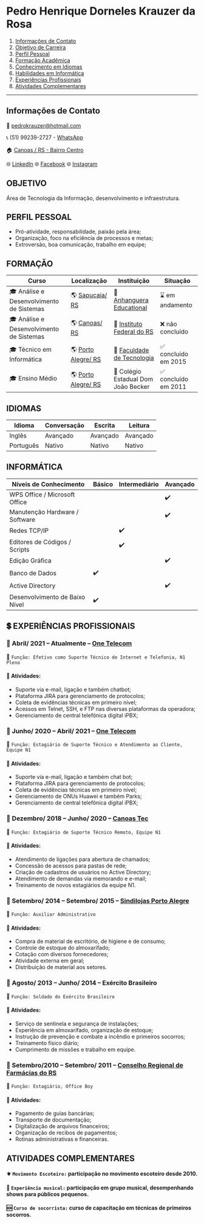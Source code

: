 # Pedro Henrique Dorneles Krauzer da Rosa
1. [Informações de Contato](https://github.com/KrauzerPH94/curriculo/blob/main/README.md#informa%C3%A7%C3%B5es-de-contato)
1. [Objetivo de Carreira](https://github.com/KrauzerPH94/curriculo?fbclid=IwAR2nf9ek4ATU02XdFDgBm9FUmdDXIGAjJOLLoE1x08D6SQkiw5Eq5FVNemQ#objetivo)
1. [Perfil Pessoal](https://github.com/KrauzerPH94/curriculo?fbclid=IwAR2nf9ek4ATU02XdFDgBm9FUmdDXIGAjJOLLoE1x08D6SQkiw5Eq5FVNemQ#perfil-pessoal)
1. [Formação Acadêmica](https://github.com/KrauzerPH94/curriculo?fbclid=IwAR2nf9ek4ATU02XdFDgBm9FUmdDXIGAjJOLLoE1x08D6SQkiw5Eq5FVNemQ#forma%C3%A7%C3%A3o)
1. [Conhecimento em Idiomas](https://github.com/KrauzerPH94/curriculo?fbclid=IwAR2nf9ek4ATU02XdFDgBm9FUmdDXIGAjJOLLoE1x08D6SQkiw5Eq5FVNemQ#idiomas)
1. [Habilidades em Informática](https://github.com/KrauzerPH94/curriculo?fbclid=IwAR2nf9ek4ATU02XdFDgBm9FUmdDXIGAjJOLLoE1x08D6SQkiw5Eq5FVNemQ#inform%C3%A1tica)
1. [Experiências Profissionais](https://github.com/KrauzerPH94/curriculo?fbclid=IwAR2nf9ek4ATU02XdFDgBm9FUmdDXIGAjJOLLoE1x08D6SQkiw5Eq5FVNemQ#heavy_dollar_sign-experi%C3%AAncias-profissionais)
1. [Atividades Complementares](https://github.com/KrauzerPH94/curriculo?fbclid=IwAR2nf9ek4ATU02XdFDgBm9FUmdDXIGAjJOLLoE1x08D6SQkiw5Eq5FVNemQ#atividades-complementares)
---

## Informações de Contato
:e-mail: pedrokrauzer@hotmail.com

:telephone_receiver: (51) 99239-2727 - [WhatsApp](https://api.whatsapp.com/send?phone=5551992392727)

:house: [Canoas / RS - Bairro Centro](https://bit.ly/2VmU7mI)

:globe_with_meridians: [LinkedIn](https://www.linkedin.com/in/pedro-krauzer-51103a101/) :globe_with_meridians: [Facebook](https://www.facebook.com/pedro.krauzer) :globe_with_meridians: [Instagram](https://www.instagram.com/kraauzer/?hl=pt-br)

## OBJETIVO
Área de Tecnologia da Informação, desenvolvimento e infraestrutura.

## PERFIL PESSOAL
- Pró-atividade, responsabilidade, paixão pela área;
- Organização, foco na eficiência de processos e metas;
- Extroversão, boa comunicação, trabalho em equipe;

## FORMAÇÃO

| Curso | Localização | Instituição | Situação |
| ----- | ----------- | ----------- | -------- |
| :mortar_board: Análise e Desenvolvimento de Sistemas | :earth_americas: [Sapucaia/ RS](https://bit.ly/3rHedUV) | :school: [Anhanguera Educational](https://www.anhanguera.com/) | :hourglass: em andamento |
| :mortar_board: Análise e Desenvolvimento de Sistemas | :earth_americas: [Canoas/ RS](https://bit.ly/2VmU7mI) | :school: [Instituto Federal do RS](https://ifrs.edu.br/) | :x: não concluído |
| :mortar_board: Técnico em Informática | :earth_americas: [Porto Alegre/ RS](https://bit.ly/3rIyh9J) | :school: [Faculdade de Tecnologia](https://www.ftec.com.br/porto-alegre/) | :white_check_mark: concluído em 2015 |
| :mortar_board: Ensino Médio | :earth_americas: [Porto Alegre/ RS](https://bit.ly/3rIyh9J) | :school: Colégio Estadual Dom João Becker | :white_check_mark: concluído em 2011 |

## IDIOMAS
| Idioma | Conversação | Escrita | Leitura | 
| ------ | ----------- | ------- | ------- |
| Inglês | Avançado | Avançado | Avançado |
| Português | Nativo | Nativo | Nativo |

## INFORMÁTICA
| Níveis de Conhecimento | Básico | Intermediário | Avançado |
| ---------------------- | ------ | ------------- | -------- |
| WPS Office / Microsoft Office  |        |               | :heavy_check_mark: |
| Manutenção Hardware / Software |        |               | :heavy_check_mark: |
| Redes TCP/IP                   |        | :heavy_check_mark: |               |
| Editores de Códigos / Scripts  |        | :heavy_check_mark: |               |
| Edição Gráfica                 |        |               | :heavy_check_mark: |
| Banco de Dados                 | :heavy_check_mark: |   |                    |
| Active Directory               |        |               | :heavy_check_mark: |
| Desenvolvimento de Baixo Nível | :heavy_check_mark: |                        |

## :heavy_dollar_sign: EXPERIÊNCIAS PROFISSIONAIS
### :office: Abril/ 2021 – Atualmente – [One Telecom](https://www.onetelecom.net.br/)
:briefcase: ``Função: Efetivo como Suporte Técnico de Internet e Telefonia, N1 Pleno``
#### :pushpin: Atividades:
- Suporte via e-mail, ligação e também chatbot;
- Plataforma JIRA para gerenciamento de protocolos;
- Coleta de evidências técnicas em primeiro nível;
- Acessos em Telnet, SSH, e FTP nas diversas plataformas da operadora;
- Gerenciamento de central telefônica digital iPBX;

### :office: Junho/ 2020 – Abril/ 2021 – [One Telecom](https://www.onetelecom.net.br/)
:briefcase: ``Função: Estagiário de Suporte Técnico e Atendimento ao Cliente, Equipe N1``
#### :pushpin: Atividades:
- Suporte via e-mail, ligação e também chat bot;
- Plataforma JIRA para gerenciamento de protocolos;
- Coleta de evidências técnicas em primeiro nível;
- Gerenciamento de ONUs Huawei e também Parks;
- Gerenciamento de central telefônica digital iPBX;

### :office: Dezembro/ 2018 – Junho/ 2020 – [Canoas Tec](http://canoastec.rs.gov.br/site/)
:briefcase: ``Função: Estagiário de Suporte Técnico Remoto, Equipe N1``
#### :pushpin: Atividades:
- Atendimento de ligações para abertura de chamados;
- Concessão de acessos para pastas de rede;
- Criação de cadastros de usuários no Active Directory;
- Atendimento de demandas via memorando e e-mail;
- Treinamento de novos estagiários da equipe N1.

### :office: Setembro/ 2014 – Setembro/ 2015 – [Sindilojas Porto Alegre](https://sindilojaspoa.com.br/)
:briefcase: ``Função: Auxiliar Administrativo``
#### :pushpin: Atividades:
- Compra de material de escritório, de higiene e de consumo;
- Controle de estoque do almoxarifado;
- Cotação com diversos fornecedores;
- Atividade externa em geral;
- Distribuição de material aos setores.

### :office: Agosto/ 2013 – Junho/ 2014 – Exército Brasileiro
:briefcase: ``Função: Soldado do Exército Brasileiro``
#### :pushpin: Atividades:
- Serviço de sentinela e segurança de instalações;
- Experiência em almoxarifado, organização de estoque;
- Instrução de prevenção e combate a incêndio e primeiros socorros;
- Treinamento físico diário;
- Cumprimento de missões e trabalho em equipe.

### :office: Setembro/2010 – Setembro/ 2011 – [Conselho Regional de Farmácias do RS](https://www.crfrs.org.br/)
:briefcase: ``Função: Estagiário, Office Boy``
#### :pushpin: Atividades:
- Pagamento de guias bancárias;
- Transporte de documentação;
- Digitalização de arquivos financeiros;
- Organização de recibos de pagamentos;
- Rotinas administrativas e financeiras.

## ATIVIDADES COMPLEMENTARES
#### :fleur_de_lis: ``Movimento Escoteiro:`` participação no movimento escoteiro desde 2010.
#### :musical_note: ``Experiência musical:`` participação em grupo musical, desempenhando shows para públicos pequenos.
#### :sos: ``Curso de socorrista:`` curso de capacitação em técnicas de primeiros socorros.
